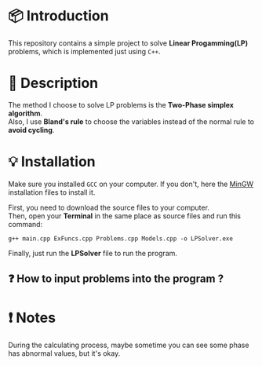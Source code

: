 # :package: Introduction <br>
This repository contains a simple project to solve **Linear Progamming(LP)** problems, which is implemented just using `C++`. <br>
# :newspaper: Description <br>
The method I choose to solve LP problems is the **Two-Phase simplex algorithm**. <br>
Also, I use **Bland's rule** to choose the variables instead of the normal rule to **avoid cycling**. <br>
# :bulb: Installation <br>
Make sure you installed `GCC` on your computer.
If you don't, here the [MinGW](https://sourceforge.net/projects/mingw/) installation files to install it. <br>

First, you need to download the source files to your computer. <br>
Then, open your **Terminal** in the same place as source files and run this command:
``` shell
g++ main.cpp ExFuncs.cpp Problems.cpp Models.cpp -o LPSolver.exe
```
Finally, just run the **LPSolver** file to run the program.
## :question: How to input problems into the program ? <br>

# :heavy_exclamation_mark: Notes <br>
During the calculating process, maybe sometime you can see some phase has abnormal values, but it's okay.
